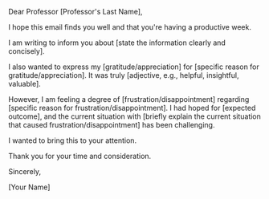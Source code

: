 Dear Professor [Professor's Last Name],

I hope this email finds you well and that you're having a productive week.

I am writing to inform you about [state the information clearly and concisely].

I also wanted to express my [gratitude/appreciation] for [specific reason for gratitude/appreciation]. It was truly [adjective, e.g., helpful, insightful, valuable].

However, I am feeling a degree of [frustration/disappointment] regarding [specific reason for frustration/disappointment]. I had hoped for [expected outcome], and the current situation with [briefly explain the current situation that caused frustration/disappointment] has been challenging.

I wanted to bring this to your attention.

Thank you for your time and consideration.

Sincerely,

[Your Name]